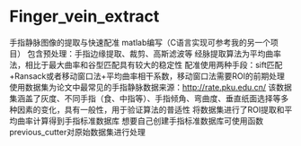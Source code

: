 # Finger_vein_extract
手指静脉图像的提取与快速配准
matlab编写（C语言实现可参考我的另一个项目）
包含预处理：手指边缘提取、裁剪、高斯滤波等
经脉提取算法为平均曲率法，相比于最大曲率和谷型匹配具有较大的稳定性
配准使用两种手段：sift匹配+Ransack或者移动窗口法+平均曲率相干系数，移动窗口法需要ROI的前期处理
使用数据集为论文中最常见的手指静脉数据来源：http://rate.pku.edu.cn/
该数据集涵盖了灰度、不同手指（食、中指等）、手指倾角、弯曲度、垂直纸面选择等多种因素的变化，具有一般性，用于验证算法的普适性
将数据集进行了ROI提取和平均曲率计算得到手指标准数据库
想要自己创建手指标准数据库可使用函数previous_cutter对原始数据集进行处理
